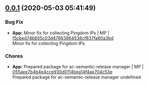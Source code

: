 <a name="0.0.1"></a>

## [0.0.1](https://github.com/mmpro/ac-ufw-helper/compare/..v0.0.1) (2020-05-03 05:41:49)


### Bug Fix

* **App:** Minor fix for collecting Pingdom IPs | MP | [f5cbed74b805c03d47683864538cf837fa60a3bd](https://github.com/mmpro/ac-ufw-helper/commit/f5cbed74b805c03d47683864538cf837fa60a3bd)    
Minor fix for collecting Pingdom IPs
### Chores

* **App:** Prepared package for ac-semantic-release manager | MP | [055aee7b4b4e4cce930d0114bea14f4ae704c53e](https://github.com/mmpro/ac-ufw-helper/commit/055aee7b4b4e4cce930d0114bea14f4ae704c53e)    
Prepared package for ac-semantic-release manager
undefined